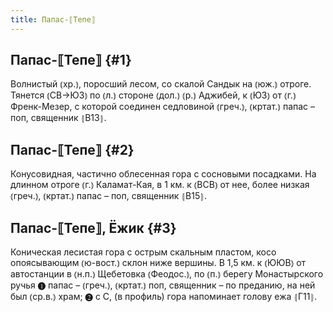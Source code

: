 ```yaml
---
title: Папас-⟦Тепе⟧
---
```

## Папас-⟦Тепе⟧ {#1}

Волнистый ⦅хр.⦆, поросший лесом, со скалой Сандык на ⦅юж.⦆ отроге. Тянется ⦅СВ→ЮЗ⦆ по ⦅л.⦆ стороне ⦅дол.⦆ ⦅р.⦆ Аджибей, к ⦅ЮЗ⦆ от ⦅г.⦆ Френк-Мезер, с которой соединен седловиной ⦅греч.⦆, ⦅кртат.⦆ папас – поп, священник ⦃В13⦄.

## Папас-⟦Тепе⟧ {#2}

Конусовидная, частично облесенная гора с сосновыми посадками. На длинном отроге ⦅г.⦆ Каламат-Кая, в 1 км. к ⦅ВСВ⦆ от нее, более низкая ⦅греч.⦆, ⦅кртат.⦆ папас – поп, священник ⦃В15⦄.

## Папас-⟦Тепе⟧, Ёжик {#3}

Коническая лесистая гора с острым скальным пластом, косо опоясывающим ⦅ю-вост.⦆ склон ниже вершины. В 1,5 км. к ⦅ЮЮВ⦆ от автостанции в ⦅н.п.⦆ Щебетовка ⦅Феодос.⦆, по ⦅п.⦆ берегу Монастырского ручья ❶ папас – ⦅греч.⦆, ⦅кртат.⦆ поп, священник – по преданию, на ней был ⦅ср.в.⦆ храм; ❷ с С, (в профиль) гора напоминает голову ежа ⦃Г11⦄.
